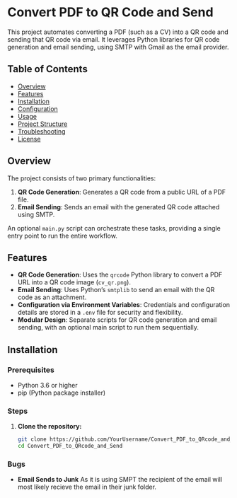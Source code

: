 # Convert PDF to QR Code and Send

This project automates converting a PDF (such as a CV) into a QR code and sending that QR code via email. It leverages Python libraries for QR code generation and email sending, using SMTP with Gmail as the email provider.

## Table of Contents
- [Overview](#overview)
- [Features](#features)
- [Installation](#installation)
- [Configuration](#configuration)
- [Usage](#usage)
- [Project Structure](#project-structure)
- [Troubleshooting](#troubleshooting)
- [License](#license)

## Overview

The project consists of two primary functionalities:
1. **QR Code Generation**: Generates a QR code from a public URL of a PDF file.
2. **Email Sending**: Sends an email with the generated QR code attached using SMTP.

An optional `main.py` script can orchestrate these tasks, providing a single entry point to run the entire workflow.

## Features

- **QR Code Generation**: Uses the `qrcode` Python library to convert a PDF URL into a QR code image (`cv_qr.png`).
- **Email Sending**: Uses Python’s `smtplib` to send an email with the QR code as an attachment.
- **Configuration via Environment Variables**: Credentials and configuration details are stored in a `.env` file for security and flexibility.
- **Modular Design**: Separate scripts for QR code generation and email sending, with an optional main script to run them sequentially.

## Installation

### Prerequisites

- Python 3.6 or higher
- pip (Python package installer)

### Steps

1. **Clone the repository:**
   ```bash
   git clone https://github.com/YourUsername/Convert_PDF_to_QRcode_and_Send.git
   cd Convert_PDF_to_QRcode_and_Send

### Bugs

- **Email Sends to Junk** As it is using SMPT the recipient of the email will most likely recieve the email in their junk folder.